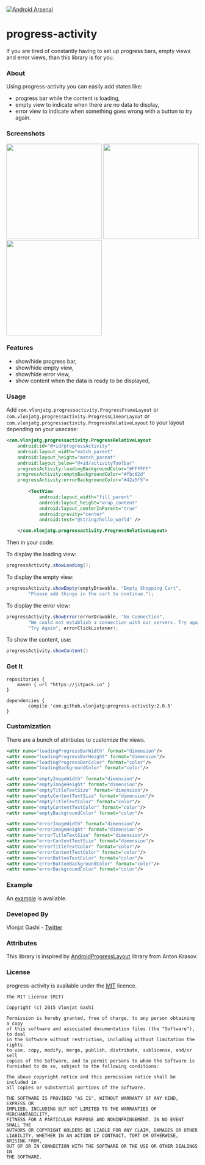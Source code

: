 [![Android Arsenal](https://img.shields.io/badge/Android%20Arsenal-progress--activity-green.svg?style=flat)](https://android-arsenal.com/details/1/2386)

# progress-activity

If you are tired of constantly having to set up progress bars, empty views and error views, than this library is for you.

### About

Using progress-activity you can easily add states like:

- progress bar while the content is loading,
- empty view to indicate when there are no data to display,
- error view to indicate when something goes wrong with a button to try again.

### Screenshots

<img src="http://i.imgur.com/oEsvKDc.png" width="250">
<img src="http://i.imgur.com/VLqt4tS.png" width="250">
<img src="http://i.imgur.com/zJY7WIS.png" width="250">

### Features

- show/hide progress bar,
- show/hide empty view,
- show/hide error view,
- show content when the data is ready to be displayed,

### Usage

Add ```com.vlonjatg.progressactivity.ProgressFrameLayout``` or ```com.vlonjatg.progressactivity.ProgressLinearLayout``` or ```com.vlonjatg.progressactivity.ProgressRelativeLayout``` to your layout depending on your usecase:

```xml
<com.vlonjatg.progressactivity.ProgressRelativeLayout
	android:id="@+id/progressActivity"
    android:layout_width="match_parent"
	android:layout_height="match_parent"
    android:layout_below="@+id/activityToolbar"
    progressActivity:loadingBackgroundColor="#FFFFFF"
    progressActivity:emptyBackgroundColor="#fbc02d"
    progressActivity:errorBackgroundColor="#42a5f5">
    
        <TextView
            android:layout_width="fill_parent"
            android:layout_height="wrap_content"
            android:layout_centerInParent="true"
            android:gravity="center"
            android:text="@string/hello_world" />

    </com.vlonjatg.progressactivity.ProgressRelativeLayout>
```

Then in your code:

To display the loading view:

```java
progressActivity.showLoading();
```

To display the empty view:

```java
progressActivity.showEmpty(emptyDrawable, "Empty Shopping Cart", 
		"Please add things in the cart to continue.");
``` 

To display the error view:

```java
progressActivity.showError(errorDrawable, "No Connection",
		"We could not establish a connection with our servers. Try again when you are connected to the interne.",
        "Try Again", errorClickListener);
``` 

To show the content, use:

```java
progressActivity.showContent()
```

### Get It

```
repositories {
    maven { url "https://jitpack.io" }
}

dependencies {
        compile 'com.github.vlonjatg:progress-activity:2.0.5'
}

```

### Customization

There are a bunch of attributes to customize the views.

```xml
<attr name="loadingProgressBarWidth" format="dimension"/>
<attr name="loadingProgressBarHeight" format="dimension"/>
<attr name="loadingProgressBarColor" format="color"/>
<attr name="loadingBackgroundColor" format="color"/>

<attr name="emptyImageWidth" format="dimension"/>
<attr name="emptyImageHeight" format="dimension"/>
<attr name="emptyTitleTextSize" format="dimension"/>
<attr name="emptyContentTextSize" format="dimension"/>
<attr name="emptyTitleTextColor" format="color"/>
<attr name="emptyContentTextColor" format="color"/>
<attr name="emptyBackgroundColor" format="color"/>

<attr name="errorImageWidth" format="dimension"/>
<attr name="errorImageHeight" format="dimension"/>
<attr name="errorTitleTextSize" format="dimension"/>
<attr name="errorContentTextSize" format="dimension"/>
<attr name="errorTitleTextColor" format="color"/>
<attr name="errorContentTextColor" format="color"/>
<attr name="errorButtonTextColor" format="color"/>
<attr name="errorButtonBackgroundColor" format="color"/>
<attr name="errorBackgroundColor" format="color"/>
```

### Example

An [example](https://github.com/vlonjatg/progress-activity/tree/master/sample) is available.

### Developed By

Vlonjat Gashi - [Twitter](https://twitter.com/vlonjatg)

### Attributes

This library is inspired by [AndroidProgressLayout](https://github.com/antonkrasov/AndroidProgressLayout) library from Anton Krasov.

### License

progress-activity is available under the [MIT](http://opensource.org/licenses/MIT) licence.

```
The MIT License (MIT)

Copyright (c) 2015 Vlonjat Gashi

Permission is hereby granted, free of charge, to any person obtaining a copy
of this software and associated documentation files (the "Software"), to deal
in the Software without restriction, including without limitation the rights
to use, copy, modify, merge, publish, distribute, sublicense, and/or sell
copies of the Software, and to permit persons to whom the Software is
furnished to do so, subject to the following conditions:

The above copyright notice and this permission notice shall be included in
all copies or substantial portions of the Software.

THE SOFTWARE IS PROVIDED "AS IS", WITHOUT WARRANTY OF ANY KIND, EXPRESS OR
IMPLIED, INCLUDING BUT NOT LIMITED TO THE WARRANTIES OF MERCHANTABILITY,
FITNESS FOR A PARTICULAR PURPOSE AND NONINFRINGEMENT. IN NO EVENT SHALL THE
AUTHORS OR COPYRIGHT HOLDERS BE LIABLE FOR ANY CLAIM, DAMAGES OR OTHER
LIABILITY, WHETHER IN AN ACTION OF CONTRACT, TORT OR OTHERWISE, ARISING FROM,
OUT OF OR IN CONNECTION WITH THE SOFTWARE OR THE USE OR OTHER DEALINGS IN
THE SOFTWARE.
```
